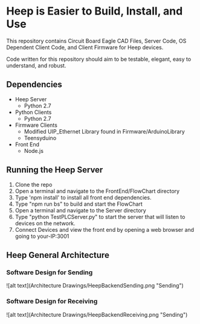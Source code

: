 # Heep is Easier to Build, Install, and Use

This repository contains Circuit Board Eagle CAD Files, Server Code, OS Dependent Client Code, and Client Firmware for Heep devices.

Code written for this repository should aim to be testable, elegant, easy to understand, and robust.

## Dependencies

* Heep Server
	* Python 2.7
* Python Clients
	* Python 2.7
* Firmware Clients
	* Modified UIP_Ethernet Library found in Firmware/ArduinoLibrary
	* Teensyduino
* Front End
	* Node.js

## Running the Heep Server
1. Clone the repo
2. Open a terminal and navigate to the FrontEnd/FlowChart directory
3. Type 'npm install' to install all front end dependencies.
4. Type "npm run bs" to build and start the FlowChart
5. Open a terminal and navigate to the Server directory
6. Type "python TestPLCServer.py" to start the server that will listen to devices on the network.
7. Connect Devices and view the front end by opening a web browser and going to your-IP:3001

## Heep General Architecture

### Software Design for Sending

![alt text](Architecture Drawings/HeepBackendSending.png "Sending")

### Software Design for Receiving

![alt text](Architecture Drawings/HeepBackendReceiving.png "Sending")